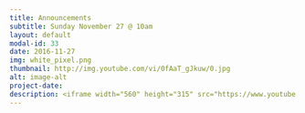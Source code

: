 ```yaml
---
title: Announcements
subtitle: Sunday November 27 @ 10am
layout: default
modal-id: 33
date: 2016-11-27
img: white_pixel.png
thumbnail: http://img.youtube.com/vi/0fAaT_gJkuw/0.jpg
alt: image-alt
project-date:
description: <iframe width="560" height="315" src="https://www.youtube.com/embed/0fAaT_gJkuw" frameborder="0" allowfullscreen></iframe>
---
```


